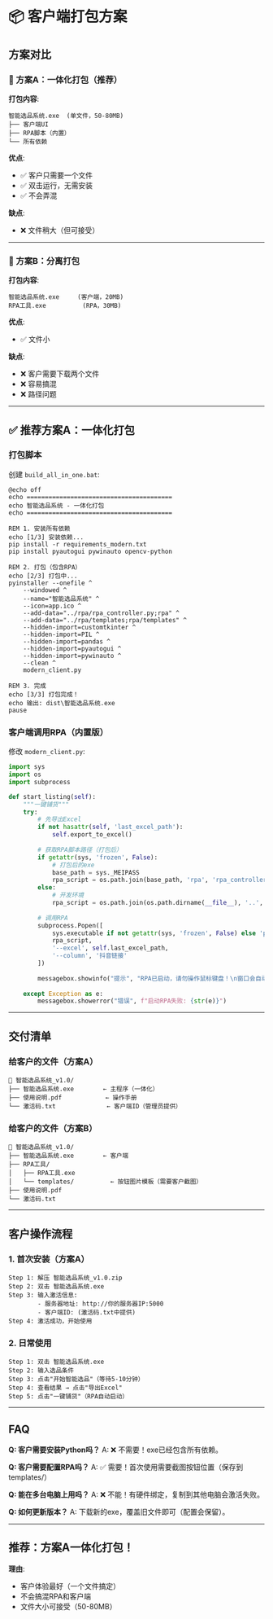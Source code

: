 # 📦 客户端打包方案

## 方案对比

### 🥇 方案A：一体化打包（推荐）

**打包内容**:
```
智能选品系统.exe  (单文件，50-80MB)
├── 客户端UI
├── RPA脚本（内置）
└── 所有依赖
```

**优点**:
- ✅ 客户只需要一个文件
- ✅ 双击运行，无需安装
- ✅ 不会弄混

**缺点**:
- ❌ 文件稍大（但可接受）

---

### 🥈 方案B：分离打包

**打包内容**:
```
智能选品系统.exe     (客户端，20MB)
RPA工具.exe          (RPA，30MB)
```

**优点**:
- ✅ 文件小

**缺点**:
- ❌ 客户需要下载两个文件
- ❌ 容易搞混
- ❌ 路径问题

---

## ✅ 推荐方案A：一体化打包

### 打包脚本

创建 `build_all_in_one.bat`:

```batch
@echo off
echo ========================================
echo 智能选品系统 - 一体化打包
echo ========================================

REM 1. 安装所有依赖
echo [1/3] 安装依赖...
pip install -r requirements_modern.txt
pip install pyautogui pywinauto opencv-python

REM 2. 打包（包含RPA）
echo [2/3] 打包中...
pyinstaller --onefile ^
    --windowed ^
    --name="智能选品系统" ^
    --icon=app.ico ^
    --add-data="../rpa/rpa_controller.py;rpa" ^
    --add-data="../rpa/templates;rpa/templates" ^
    --hidden-import=customtkinter ^
    --hidden-import=PIL ^
    --hidden-import=pandas ^
    --hidden-import=pyautogui ^
    --hidden-import=pywinauto ^
    --clean ^
    modern_client.py

REM 3. 完成
echo [3/3] 打包完成！
echo 输出: dist\智能选品系统.exe
pause
```

### 客户端调用RPA（内置版）

修改 `modern_client.py`:

```python
import sys
import os
import subprocess

def start_listing(self):
    """一键铺货"""
    try:
        # 先导出Excel
        if not hasattr(self, 'last_excel_path'):
            self.export_to_excel()
        
        # 获取RPA脚本路径（打包后）
        if getattr(sys, 'frozen', False):
            # 打包后的exe
            base_path = sys._MEIPASS
            rpa_script = os.path.join(base_path, 'rpa', 'rpa_controller.py')
        else:
            # 开发环境
            rpa_script = os.path.join(os.path.dirname(__file__), '..', 'rpa', 'rpa_controller.py')
        
        # 调用RPA
        subprocess.Popen([
            sys.executable if not getattr(sys, 'frozen', False) else 'python',
            rpa_script,
            '--excel', self.last_excel_path,
            '--column', '抖音链接'
        ])
        
        messagebox.showinfo("提示", "RPA已启动，请勿操作鼠标键盘！\n窗口会自动最小化到后台")
    
    except Exception as e:
        messagebox.showerror("错误", f"启动RPA失败: {str(e)}")
```

---

## 交付清单

### 给客户的文件（方案A）

```
📁 智能选品系统_v1.0/
├── 智能选品系统.exe        ← 主程序（一体化）
├── 使用说明.pdf            ← 操作手册
└── 激活码.txt              ← 客户端ID（管理员提供）
```

### 给客户的文件（方案B）

```
📁 智能选品系统_v1.0/
├── 智能选品系统.exe        ← 客户端
├── RPA工具/
│   ├── RPA工具.exe
│   └── templates/          ← 按钮图片模板（需要客户截图）
├── 使用说明.pdf
└── 激活码.txt
```

---

## 客户操作流程

### 1. 首次安装（方案A）

```
Step 1: 解压 智能选品系统_v1.0.zip
Step 2: 双击 智能选品系统.exe
Step 3: 输入激活信息:
        - 服务器地址: http://你的服务器IP:5000
        - 客户端ID: (激活码.txt中提供)
Step 4: 激活成功，开始使用
```

### 2. 日常使用

```
Step 1: 双击 智能选品系统.exe
Step 2: 输入选品条件
Step 3: 点击"开始智能选品"（等待5-10分钟）
Step 4: 查看结果 → 点击"导出Excel"
Step 5: 点击"一键铺货"（RPA自动启动）
```

---

## FAQ

**Q: 客户需要安装Python吗？**
A: ❌ 不需要！exe已经包含所有依赖。

**Q: 客户需要配置RPA吗？**
A: ✅ 需要！首次使用需要截图按钮位置（保存到templates/）

**Q: 能在多台电脑上用吗？**
A: ❌ 不能！有硬件绑定，复制到其他电脑会激活失败。

**Q: 如何更新版本？**
A: 下载新的exe，覆盖旧文件即可（配置会保留）。

---

## 推荐：方案A一体化打包！

**理由**:
- 客户体验最好（一个文件搞定）
- 不会搞混RPA和客户端
- 文件大小可接受（50-80MB）

